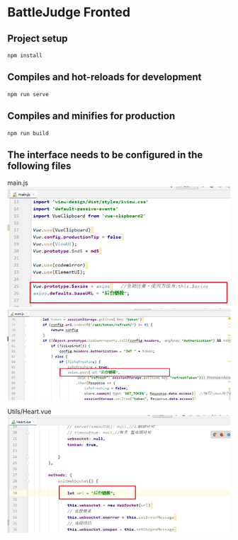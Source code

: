 BattleJudge Fronted
===

Project setup
---
~~~
npm install
~~~

Compiles and hot-reloads for development
---
~~~
npm run serve
~~~

Compiles and minifies for production
---
~~~
npm run build
~~~




The interface needs to be configured in the following files
---
main.js\
![](./img/main1.png)
![](./img/main2.png)

Utils/Heart.vue\
![](./img/heart.png)
